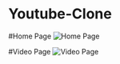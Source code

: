 # Youtube-Clone

#Home Page
![Home Page](home-page.png?raw=true "Home Page")

#Video Page
![Video Page](video-page.png?raw=true "Video Page")

